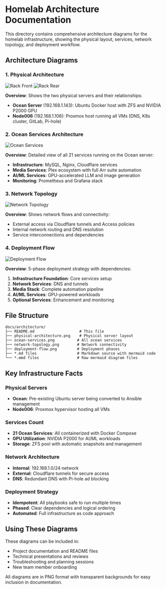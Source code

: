 # Homelab Architecture Documentation

This directory contains comprehensive architecture diagrams for the homelab infrastructure, showing the physical layout, services, network topology, and deployment workflow.

## Architecture Diagrams

### 1. Physical Architecture
![Rack Front](./homelab_rack_front.jpg)
![Rack Rear](./homelab_rack_front.jpg)

**Overview**: Shows the two physical servers and their relationships:
- **Ocean Server** (192.168.1.143): Ubuntu Docker host with ZFS and NVIDIA P2000 GPU
- **Node006** (192.168.1.106): Proxmox host running all VMs (DNS, K8s cluster, GitLab, Pi-hole)

### 2. Ocean Services Architecture  
![Ocean Services](./ocean-services.png)

**Overview**: Detailed view of all 21 services running on the Ocean server:
- **Infrastructure**: MySQL, Nginx, Cloudflare services
- **Media Services**: Plex ecosystem with full Arr suite automation
- **AI/ML Services**: GPU-accelerated LLM and image generation
- **Monitoring**: Prometheus and Grafana stack

### 3. Network Topology
![Network Topology](./network-topology.png)

**Overview**: Shows network flows and connectivity:
- External access via Cloudflare tunnels and Access policies
- Internal network routing and DNS resolution
- Service interconnections and dependencies

### 4. Deployment Flow
![Deployment Flow](./deployment-flow.png)

**Overview**: 5-phase deployment strategy with dependencies:
1. **Infrastructure Foundation**: Core services setup
2. **Network Services**: DNS and tunnels
3. **Media Stack**: Complete automation pipeline
4. **AI/ML Services**: GPU-powered workloads
5. **Optional Services**: Enhancement and monitoring

## File Structure

```
docs/architecture/
├── README.md                    # This file
├── physical-architecture.png    # Physical server layout
├── ocean-services.png          # All ocean services
├── network-topology.png        # Network connectivity
├── deployment-flow.png         # Deployment phases
├── *.md files                  # Markdown source with mermaid code
└── *.mmd files                 # Raw mermaid diagram files
```

## Key Infrastructure Facts

### Physical Servers
- **Ocean**: Pre-existing Ubuntu server being converted to Ansible management
- **Node006**: Proxmox hypervisor hosting all VMs

### Services Count
- **21 Ocean Services**: All containerized with Docker Compose
- **GPU Utilization**: NVIDIA P2000 for AI/ML workloads
- **Storage**: ZFS pool with automatic snapshots and management

### Network Architecture
- **Internal**: 192.168.1.0/24 network
- **External**: Cloudflare tunnels for secure access
- **DNS**: Redundant DNS with Pi-hole ad blocking

### Deployment Strategy
- **Idempotent**: All playbooks safe to run multiple times
- **Phased**: Clear dependencies and logical ordering
- **Automated**: Full infrastructure as code approach

## Using These Diagrams

These diagrams can be included in:
- Project documentation and README files
- Technical presentations and reviews
- Troubleshooting and planning sessions
- New team member onboarding

All diagrams are in PNG format with transparent backgrounds for easy inclusion in documentation.
